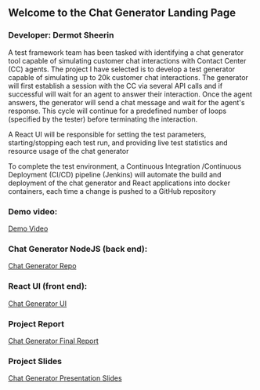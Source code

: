 ## Welcome to the Chat Generator Landing Page
### Developer: Dermot Sheerin

A test framework team has been tasked with identifying a chat generator tool capable of simulating customer chat interactions with Contact Center (CC) agents. The project I have selected is to develop a test generator capable of simulating up to 20k customer chat interactions. The generator will first establish a session with the CC via several API calls and if successful will wait for an agent to answer their interaction. Once the agent answers, the generator will send a chat message and wait for the agent's response. This cycle will continue for a predefined number of loops (specified by the tester) before terminating the interaction.

A React UI will be responsible for setting the test parameters, starting/stopping each test run, and providing live test statistics and resource usage of the chat generator

To complete the test environment, a Continuous Integration /Continuous Deployment (CI/CD) pipeline (Jenkins) will automate the build and deployment of the chat generator and React applications into docker containers, each time a change is pushed to a GitHub repository



### Demo video:
[Demo Video](https://vimeo.com/549611226/8f1a0c597f)

### Chat Generator NodeJS (back end):
[Chat Generator Repo](https://github.com/DermotSheerin/chat-generator-ix.git)

### React UI (front end):
[Chat Generator UI](https://github.com/DermotSheerin/react-ix-load-tester.git)

### Project Report
[Chat Generator Final Report](https://github.com/DermotSheerin/chatGenProject/blob/main/Final%20Report%20DermotSheerin.pdf)

### Project Slides
[Chat Generator Presentation Slides](https://github.com/DermotSheerin/chatGenProject/blob/main/Dermot_Sheerin.pptx)

